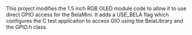 This project modifies the 1.5 inch RGB OLED module code to allow it to use direct GPIO access for the BelaMini.  It adds a USE_BELA flag which configures the C test applicaiton to access GIO using the BelaLibrary and the GPIO.h class.

